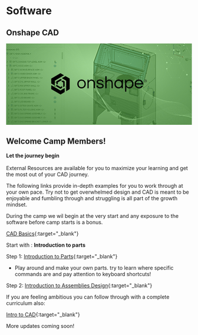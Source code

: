 

# Software



## Onshape CAD

![onshape.jpg](images/onshape.jpg) 
<br/>

## Welcome Camp Members!


**Let the journey begin**<br/><br/>
External Resources are available for you to maximize your learning and get the most out of your CAD journey. <br/>

The following links provide in-depth examples for you to work through at your own pace. Try not to get overwhelmed design and CAD is meant to be enjoyable and fumbling through and struggling is all part of the growth mindset.<br/>

During the camp we wil begin at the very start and any exposure to the software before camp starts is a bonus.


[CAD Basics](https://learn.onshape.com/catalog?labels=%5B%22Self-Paced%20Courses%22%5D&values=%5B%22CAD%20Basics%22%5D){:target="_blank"}<br/>

Start with : **Introduction to parts**

Step 1: [Introduction to Parts](https://learn.onshape.com/learn/course/introduction-to-part-design/part-studio-interface/introduction-to-parts){:target="_blank"}<br/>

* Play around and make your own parts. try to learn where specific commands are and pay attention to keyboard shortcuts!

Step 2: [Introduction to Assemblies Design](https://learn.onshape.com/courses/introduction-to-assembly-design){:target="_blank"}<br/>


If you are feeling ambitious you can follow through with a complete curriculum also:<br/>

[Intro to CAD](https://learn.onshape.com/learning-paths/intro-to-cad){:target="_blank"}<br/>






More updates coming soon!<br/>


